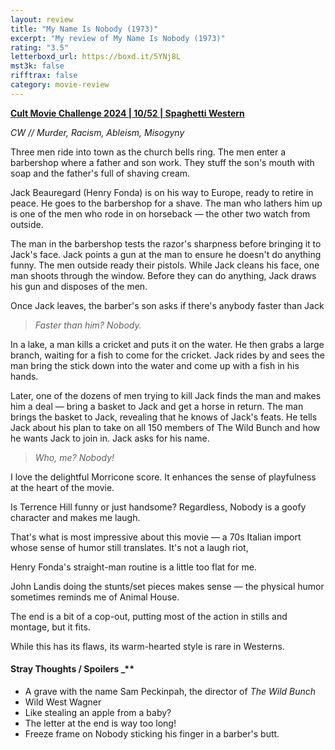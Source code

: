 ```yaml
---
layout: review
title: "My Name Is Nobody (1973)"
excerpt: "My review of My Name Is Nobody (1973)"
rating: "3.5"
letterboxd_url: https://boxd.it/5YNj8L
mst3k: false
rifftrax: false
category: movie-review
---
```


<b><a href="https://boxd.it/rIGbC/detail" rel="nofollow">Cult Movie Challenge 2024 | 10/52 | Spaghetti Western</a></b>

<i>CW // Murder, Racism, Ableism, Misogyny </i>

Three men ride into town as the church bells ring. The men enter a barbershop where a father and son work. They stuff the son's mouth with soap and the father's full of shaving cream.

Jack Beauregard (Henry Fonda) is on his way to Europe, ready to retire in peace. He goes to the barbershop for a shave. The man who lathers him up is one of the men who rode in on horseback — the other two watch from outside.

The man in the barbershop tests the razor's sharpness before bringing it to Jack's face. Jack points a gun at the man to ensure he doesn't do anything funny. The men outside ready their pistols. While Jack cleans his face, one man shoots through the window. Before they can do anything, Jack draws his gun and disposes of the men.

Once Jack leaves, the barber's son asks if there's anybody faster than Jack

<blockquote><i>Faster than him? Nobody.</i></blockquote>In a lake, a man kills a cricket and puts it on the water. He then grabs a large branch, waiting for a fish to come for the cricket. Jack rides by and sees the man bring the stick down into the water and come up with a fish in his hands.

Later, one of the dozens of men trying to kill Jack finds the man and makes him a deal — bring a basket to Jack and get a horse in return. The man brings the basket to Jack, revealing that he knows of Jack's feats. He tells Jack about his plan to take on all 150 members of The Wild Bunch and how he wants Jack to join in. Jack asks for his name.

<blockquote><i>Who, me? Nobody!</i></blockquote>

I love the delightful Morricone score. It enhances the sense of playfulness at the heart of the movie.

Is Terrence Hill funny or just handsome? Regardless, Nobody is a goofy character and makes me laugh.

That's what is most impressive about this movie — a 70s Italian import whose sense of humor still translates. It's not a laugh riot,

Henry Fonda's straight-man routine is a little too flat for me.

John Landis doing the stunts/set pieces makes sense — the physical humor sometimes reminds me of Animal House.

The end is a bit of a cop-out, putting most of the action in stills and montage, but it fits.

While this has its flaws, its warm-hearted style is rare in Westerns.

#### Stray Thoughts / Spoilers \_\*\*</b>

- A grave with the name Sam Peckinpah, the director of <i>The Wild Bunch</i>
- Wild West Wagner
- Like stealing an apple from a baby?
- The letter at the end is way too long!
- Freeze frame on Nobody sticking his finger in a barber's butt.
